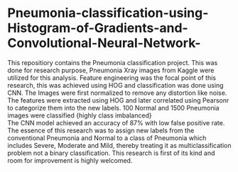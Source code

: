 # Pneumonia-classification-using-Histogram-of-Gradients-and-Convolutional-Neural-Network-
This repositiory contains the Pneumonia classification project. This was done for research purpose, Pneumonia Xray images from Kaggle were utilized for this analysis. 
Feature engineering was the focal point of this research, this was achieved using HOG and classification was done using CNN.
The Images were first normalized to remove any distortion like noise.
The features were extracted using HOG and later correlated using Pearsonr to categorize them into the new labels.
100 Normal and 1500 Pneumonia images were classified {highly class imbalanced}  
The CNN model achieved an accuracy of 87% with low false positive rate. The essence of this research was to assign new labels from the conventional Pneumonia and Normal to a class of Pneumonia which includes Severe, Moderate and Mild, thereby treating it as multiclassification problem not a binary classification.
This research is first of its kind and room for improvement is highly welcomed.
